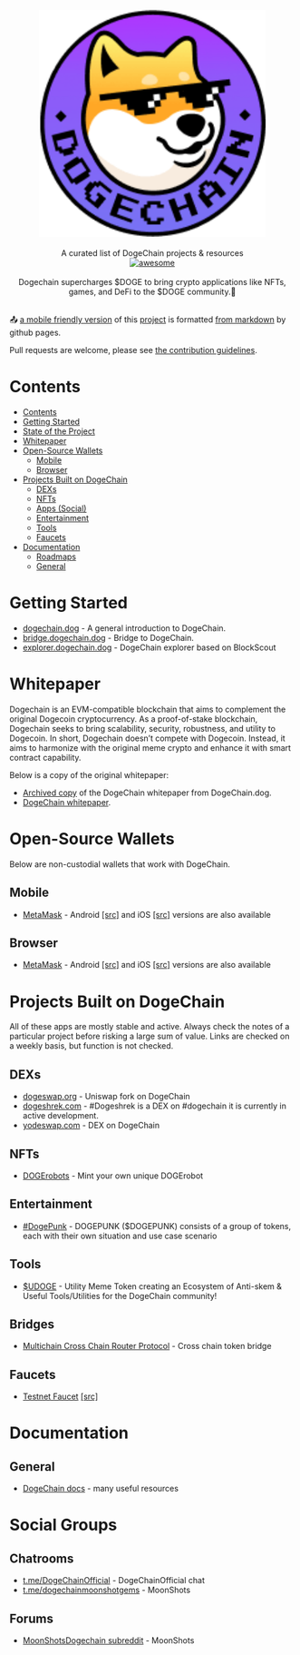 <div id='stars'></div>
<div id='stars2'></div>
<div id='stars3'></div>
<br/>
<div align="center">
  <img width="400px" alt="awesome dogechain" src="./awesome-dogechain.png">
</div>
<br/>
<div align="center">
A curated list of DogeChain projects &amp; resources <br>
<a href="https://awesome.re">
  <img src="https://awesome.re/badge.svg" alt="awesome" style="height:12px;border:10;">
</a>
<br />
<br />
Dogechain supercharges $DOGE to bring crypto applications like NFTs, games, and DeFi to the $DOGE community.🚀

</div>
<br/>

📤 [a mobile friendly version](https://awesome.dogmoney.money) of this [project](https://github.com/dogmoneyswap/awesome-dogechain) is formatted [from markdown](https://github.com/dogmoneyswap/awesome-dogechain/blob/master/README.md) by github pages.

Pull requests are welcome, please see [the contribution guidelines](CONTRIBUTING.md).

<!--💚-->

# Contents

- [Contents](#contents)
- [Getting Started](#getting-started)
- [State of the Project](#state-of-the-project)
- [Whitepaper](#whitepaper)
- [Open-Source Wallets](#open-source-wallets)
  - [Mobile](#mobile)
  - [Browser](#browser)
- [Projects Built on DogeChain](#projects-built-on-dogechain)
  - [DEXs](#dexs)
  - [NFTs](#nfts)
  - [Apps (Social)](#apps-social)
  - [Entertainment](#entertainment)
  - [Tools](#tools)
  - [Faucets](#faucets)
- [Documentation](#documentation)
  - [Roadmaps](#roadmaps)
  - [General](#general)

# Getting Started

- [dogechain.dog](https://dogechain.dog/) - A general introduction to DogeChain.
- [bridge.dogechain.dog](https://bridge.dogechain.dog/) - Bridge to DogeChain.
- [explorer.dogechain.dog](https://explorer.dogechain.dog/) - DogeChain explorer based on BlockScout

# Whitepaper

Dogechain is an EVM-compatible blockchain that aims to complement the original Dogecoin cryptocurrency. As a proof-of-stake blockchain, Dogechain seeks to bring scalability, security, robustness, and utility to Dogecoin. In short, Dogechain doesn’t compete with Dogecoin.
Instead, it aims to harmonize with the original meme crypto and enhance it with smart contract capability.

Below is a copy of the original whitepaper:

- [Archived copy](https://web.archive.org/web/20220731012549/https://dogechain.dog/DogechainWP.pdf) of the DogeChain whitepaper from DogeChain.dog.
- [DogeChain whitepaper](https://dogechain.dog/DogechainWP.pdf).

# Open-Source Wallets

Below are non-custodial wallets that work with DogeChain.

## Mobile

- [MetaMask](https://metamask.io) - Android [[src]](https://play.google.com/store/apps/details?id=io.metamask) and iOS [[src]](https://apps.apple.com/us/app/metamask-blockchain-wallet/id1438144202) versions are also available

## Browser

- [MetaMask](https://metamask.io) - Android [[src]](https://play.google.com/store/apps/details?id=io.metamask) and iOS [[src]](https://apps.apple.com/us/app/metamask-blockchain-wallet/id1438144202) versions are also available

# Projects Built on DogeChain

All of these apps are mostly stable and active. Always check the notes of a particular project before risking a large sum of value. Links are checked on a weekly basis, but function is not checked.

## DEXs

- [dogeswap.org](https://dogeswap.org/) - Uniswap fork on DogeChain
- [dogeshrek.com](https://dogeshrek.com/) - #Dogeshrek is a DEX on #dogechain it is currently in active development.
- [yodeswap.com](https://yodeswap.dog/exchange/swap) - DEX on DogeChain

## NFTs

- [DOGErobots](https://ba.net/dogerobots/nft/automint.html) - Mint your own unique DOGErobot

## Entertainment

- [#DogePunk](https://dogepunk.finance/) - DOGEPUNK ($DOGEPUNK) consists of a group of tokens, each with their own situation and use case scenario

## Tools

- [$UDOGE](https://t.me/UtilityDoge) - Utility Meme Token creating an Ecosystem of Anti-skem & Useful Tools/Utilities for the DogeChain community!

## Bridges

- [Multichain Cross Chain Router Protocol](https://app.multichain.org/#/router) - Cross chain token bridge

## Faucets

- [Testnet Faucet](https://faucet.dogechain.dog/) [[src]](https://faucet.dogechain.dog/)

# Documentation

## General

- [DogeChain docs](https://docs.dogechain.dog/docs/overview) - many useful resources

# Social Groups

## Chatrooms

- [t.me/DogeChainOfficial](https://t.me/DogeChainOfficial) - DogeChainOfficial chat
- [t.me/dogechainmoonshotgems](https://t.me/dogechainmoonshotgems) - MoonShots

## Forums

- [MoonShotsDogechain subreddit](https://www.reddit.com/r/MoonShotsDogechain/) - MoonShots
